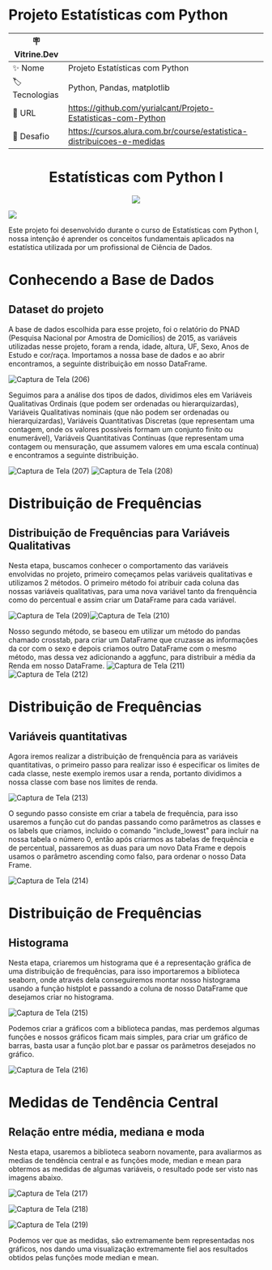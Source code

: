 # Projeto Estatísticas com Python
| 🪧 Vitrine.Dev |     |
| -------------  | --- |
| ✨ Nome        | Projeto Estatísticas com Python
| 🏷️ Tecnologias | Python, Pandas, matplotlib
| 🚀 URL         | https://github.com/yurialcant/Projeto-Estatisticas-com-Python
| 🤿 Desafio |https://cursos.alura.com.br/course/estatistica-distribuicoes-e-medidas

<h1 align ="center"> Estatísticas com Python I </h1>
<p align="center">
<img src="http://img.shields.io/static/v1?label=STATUS&message=%20COMPLETO&color=GREEN&style=for-the-badge"/>
</p>

![](https://user-images.githubusercontent.com/102321564/194775233-b81c8809-bc0f-42f7-83f4-7ce7730be813.png#vitrinedev)

Este projeto foi desenvolvido durante o curso de Estatísticas com Python I, nossa intenção é aprender os conceitos fundamentais aplicados na estatística utilizada por um profissional de Ciência de Dados.

<h1> Conhecendo a Base de Dados</h1>
<h2> Dataset do projeto</h2>
A base de dados escolhida para esse projeto, foi o relatório do PNAD (Pesquisa Nacional por Amostra de Domicílios) de 2015, as variáveis utilizadas nesse projeto, foram a renda, idade, altura, UF, Sexo, Anos de Estudo e cor/raça. Importamos a nossa base de dados e ao abrir encontramos, a seguinte distribuição em nosso DataFrame.

![Captura de Tela (206)](https://user-images.githubusercontent.com/102321564/194418502-10bb4426-8c3a-41cb-8938-7b066946f040.png)

Seguimos para a análise dos tipos de dados, dividimos eles em Variáveis Qualitativas Ordinais (que podem ser ordenadas ou hierarquizardas), Variáveis Qualitativas nominais (que não podem ser ordenadas ou hierarquizardas), Variáveis Quantitativas Discretas (que representam uma contagem, onde os valores possíveis formam um conjunto finito ou enumerável), Variáveis Quantitativas Contínuas (que representam uma contagem ou mensuração, que assumem valores em uma escala contínua) e encontramos a seguinte distribuição.

![Captura de Tela (207)](https://user-images.githubusercontent.com/102321564/194419520-6f425053-fec1-4159-b3e8-5f6ba449f03d.png)
![Captura de Tela (208)](https://user-images.githubusercontent.com/102321564/194419584-ca2d1200-6052-4a31-9c80-9d293e8c5e61.png)

<h1> Distribuição de Frequências </h1>
<h2> Distribuição de Frequências para Variáveis Qualitativas</h2>
Nesta etapa, buscamos conhecer o comportamento das variáveis envolvidas no projeto, primeiro começamos pelas variáveis qualitativas e utilizamos 2 métodos. O primeiro método foi atribuir cada coluna das nossas variáveis qualitativas, para uma nova variável tanto da frenquência como do percentual e assim criar um DataFrame para cada variável.

![Captura de Tela (209)](https://user-images.githubusercontent.com/102321564/194420524-bd4c8e8f-e100-42db-90d1-47b7c7fa19b3.png)![Captura de Tela (210)](https://user-images.githubusercontent.com/102321564/194421021-3b2bcc66-63fc-4c9f-950b-5a3b138d1dae.png)

Nosso segundo método, se baseou em utilizar um método do pandas chamado crosstab, para criar um DataFrame que cruzasse as informações da cor com o sexo e depois criamos outro DataFrame com o mesmo método, mas dessa vez adicionando a aggfunc, para distribuir a média da Renda em nosso DataFrame.
![Captura de Tela (211)](https://user-images.githubusercontent.com/102321564/194421597-ed1805f4-9904-4f3a-9d7b-606862ccae05.png)![Captura de Tela (212)](https://user-images.githubusercontent.com/102321564/194421676-a982c0a9-ace8-47ed-8a35-5296bcec9e9c.png)


<h1> Distribuição de Frequências</h1>
<h2> Variáveis quantitativas</h2>
Agora iremos realizar a distribuição de frenquência para as variáveis quantitativas, o primeiro passo para realizar isso é especificar os limites de cada classe, neste exemplo iremos usar a renda, portanto dividimos a nossa classe com base nos limites de renda.


![Captura de Tela (213)](https://user-images.githubusercontent.com/102321564/194774825-5a3edbab-24bc-4f34-9ab7-ddc21fe543c2.png)

O segundo passo consiste em criar a tabela de frequência, para isso usaremos a função cut do pandas passando como parâmetros as classes e os labels que criamos, incluido o comando "include_lowest" para incluir na nossa tabela o número 0, então após criarmos as tabelas de frequência e de percentual, passaremos as duas para um novo Data Frame e depois usamos o parâmetro ascending como falso, para ordenar o nosso Data Frame.


![Captura de Tela (214)](https://user-images.githubusercontent.com/102321564/194775021-c5adec38-801b-429f-9719-34cb7eef5c19.png)


<h1> Distribuição de Frequências</h1>
<h2> Histograma</h2>

Nesta etapa, criaremos um histograma que é a representação gráfica de uma distribuição de frequências, para isso importaremos a biblioteca seaborn, onde através dela conseguiremos montar nosso histograma usando a função histplot e passando a coluna de nosso DataFrame que desejamos criar no histograma.

![Captura de Tela (215)](https://user-images.githubusercontent.com/102321564/194775233-b81c8809-bc0f-42f7-83f4-7ce7730be813.png)

Podemos criar a gráficos com a biblioteca pandas, mas perdemos algumas funções e nossos gráficos ficam mais simples, para criar um gráfico de barras, basta usar a função plot.bar e passar os parâmetros desejados no gráfico.

![Captura de Tela (216)](https://user-images.githubusercontent.com/102321564/194775319-53262e12-4fa0-4cfe-b2b3-3655a8c43cd1.png)

<h1> Medidas de Tendência Central </h1>
<h2> Relação entre média, mediana e moda</h2>
Nesta etapa, usaremos a biblioteca seaborn novamente, para avaliarmos as medias de tendência central e as funções mode, median e mean para obtermos as medidas de algumas variáveis, o resultado pode ser visto nas imagens abaixo.

![Captura de Tela (217)](https://user-images.githubusercontent.com/102321564/194775509-b32e79f2-cf18-4fd0-859a-71775a3f5307.png)

![Captura de Tela (218)](https://user-images.githubusercontent.com/102321564/194775540-d5913e42-b5a9-4245-b5d5-182c2903953c.png)

![Captura de Tela (219)](https://user-images.githubusercontent.com/102321564/194775579-59b79a12-b7af-4a71-b837-c5ea4beb57fe.png)

Podemos ver que as medidas, são extremamente bem representadas nos gráficos, nos dando uma visualização extremamente fiel aos resultados obtidos pelas funções mode median e mean.

